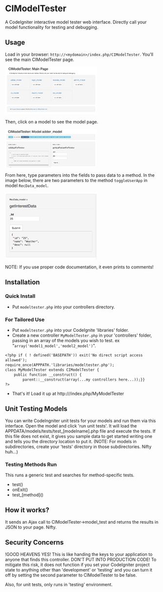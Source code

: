 # CIModelTester
A CodeIgniter interactive model tester web interface. Directly call your model functionality for testing and debugging.

## Usage
Load in your browser: `http://<mydomain>/index.php/CIModelTester`. You'll see the main CIModelTester page.

<img src='imgs/mainpage.png' width='300px' />

Then, click on a model to see the model page. 

<img src='imgs/modelpage.png' width='300px' />

From here, type parameters into the fields to pass data to a method.  In the image below, there are two parameters to the method `toggleUserApp` in model `RecData_model`.

<img src='imgs/amethod.png' width='300px' />

NOTE: If you use proper code documentation, it even prints to comments!


## Installation

### Quick Install
* Put `modeltester.php` into your controllers directory.

### For Tailored Use
* Put `modeltester.php` into your CodeIgnite 'libraries' folder. 
* Create a new controller `MyModelTester.php` in your 'controllers' folder, passing in an array of the models you wish to test. ex "`array('model1_model','model2_model')`".
```
<?php if ( ! defined('BASEPATH')) exit('No direct script access allowed');
require_once(APPPATH.'libraries/modeltester.php');
class MyModelTester extends CIModelTester {
    public function __construct() {
        parent::__construct(array(...my controllers here...));}}
?>
```
* That's it! Load it up at http://<mydomain>/index.php/MyModelTester


## Unit Testing Models

You can write CodeIngniter unit tests for your models and run them via this interface. Open the model and click 'run unit tests'. It will load the APPDATA/models/tests/test_[modelname].php file and execute the tests. If this file does not exist, it gives you sample data to get started writing one and tells you the directory location to put it. (NOTE: For models in subdirectories, create your 'tests' directory in those subdirectories. Nifty huh...)

### Testing Methods Run
This runs a generic test and searches for method-specific tests.
* test()
* onExit()
* test_\[method\]()

## How it works?

It sends an Ajax call to CIModelTester->model_test and returns the results in JSON to your page. Nifty.

## Security Concerns

!GOOD HEAVENS YES! This is like handing the keys to your application to anyone that finds this controller. DON'T PUT INTO PRODUCTION CODE! To mitigate this risk, it does not function if you set your CodeIgniter project state to anything other than 'development' or 'testing' and you can turn it off by setting the second parameter to CIModelTester to be false.

Also, for unit tests, only runs in 'testing' environment.
